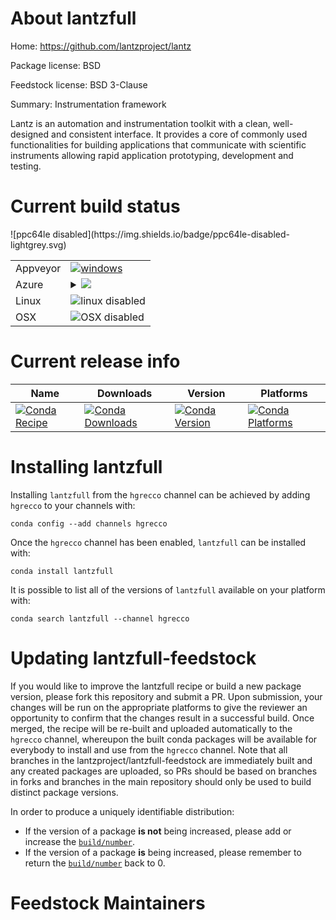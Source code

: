 About lantzfull
===============

Home: https://github.com/lantzproject/lantz

Package license: BSD

Feedstock license: BSD 3-Clause

Summary: Instrumentation framework

Lantz is an automation and instrumentation toolkit with a clean, well-designed and consistent interface.
It provides a core of commonly used functionalities for building applications that communicate with
scientific instruments allowing rapid application prototyping, development and testing.


Current build status
====================


<table><tr>
    <td>Appveyor</td>
    <td>
      <a href="https://ci.appveyor.com/project/lantzproject/lantzfull-feedstock/branch/master">
        <img alt="windows" src="https://img.shields.io/appveyor/ci/lantzproject/lantzfull-feedstock/master.svg?label=Windows">
      </a>
    </td>
  </tr>
    
  <tr>
    <td>Azure</td>
    <td>
      <details>
        <summary>
          <a href="https://dev.azure.com/lantzproject/feedstock-builds/_build/latest?definitionId=&branchName=master">
            <img src="https://dev.azure.com/lantzproject/feedstock-builds/_apis/build/status/lantzfull-feedstock?branchName=master">
          </a>
        </summary>
        <table>
          <thead><tr><th>Variant</th><th>Status</th></tr></thead>
          <tbody><tr>
              <td>win</td>
              <td>
                <a href="https://dev.azure.com/lantzproject/feedstock-builds/_build/latest?definitionId=&branchName=master">
                  <img src="https://dev.azure.com/lantzproject/feedstock-builds/_apis/build/status/lantzfull-feedstock?branchName=master&jobName=win&configuration=win_" alt="variant">
                </a>
              </td>
            </tr>
          </tbody>
        </table>
      </details>
    </td>
  </tr>
  <tr>
    <td>Linux</td>
    <td>
      <img src="https://img.shields.io/badge/linux-disabled-lightgrey.svg" alt="linux disabled">
    </td>
  </tr>
  <tr>
    <td>OSX</td>
    <td>
      <img src="https://img.shields.io/badge/OSX-disabled-lightgrey.svg" alt="OSX disabled">
    </td>
  </tr>
![ppc64le disabled](https://img.shields.io/badge/ppc64le-disabled-lightgrey.svg)
</table>

Current release info
====================

| Name | Downloads | Version | Platforms |
| --- | --- | --- | --- |
| [![Conda Recipe](https://img.shields.io/badge/recipe-lantzfull-green.svg)](https://anaconda.org/hgrecco/lantzfull) | [![Conda Downloads](https://img.shields.io/conda/dn/hgrecco/lantzfull.svg)](https://anaconda.org/hgrecco/lantzfull) | [![Conda Version](https://img.shields.io/conda/vn/hgrecco/lantzfull.svg)](https://anaconda.org/hgrecco/lantzfull) | [![Conda Platforms](https://img.shields.io/conda/pn/hgrecco/lantzfull.svg)](https://anaconda.org/hgrecco/lantzfull) |

Installing lantzfull
====================

Installing `lantzfull` from the `hgrecco` channel can be achieved by adding `hgrecco` to your channels with:

```
conda config --add channels hgrecco
```

Once the `hgrecco` channel has been enabled, `lantzfull` can be installed with:

```
conda install lantzfull
```

It is possible to list all of the versions of `lantzfull` available on your platform with:

```
conda search lantzfull --channel hgrecco
```




Updating lantzfull-feedstock
============================

If you would like to improve the lantzfull recipe or build a new
package version, please fork this repository and submit a PR. Upon submission,
your changes will be run on the appropriate platforms to give the reviewer an
opportunity to confirm that the changes result in a successful build. Once
merged, the recipe will be re-built and uploaded automatically to the
`hgrecco` channel, whereupon the built conda packages will be available for
everybody to install and use from the `hgrecco` channel.
Note that all branches in the lantzproject/lantzfull-feedstock are
immediately built and any created packages are uploaded, so PRs should be based
on branches in forks and branches in the main repository should only be used to
build distinct package versions.

In order to produce a uniquely identifiable distribution:
 * If the version of a package **is not** being increased, please add or increase
   the [``build/number``](https://conda.io/docs/user-guide/tasks/build-packages/define-metadata.html#build-number-and-string).
 * If the version of a package **is** being increased, please remember to return
   the [``build/number``](https://conda.io/docs/user-guide/tasks/build-packages/define-metadata.html#build-number-and-string)
   back to 0.

Feedstock Maintainers
=====================


